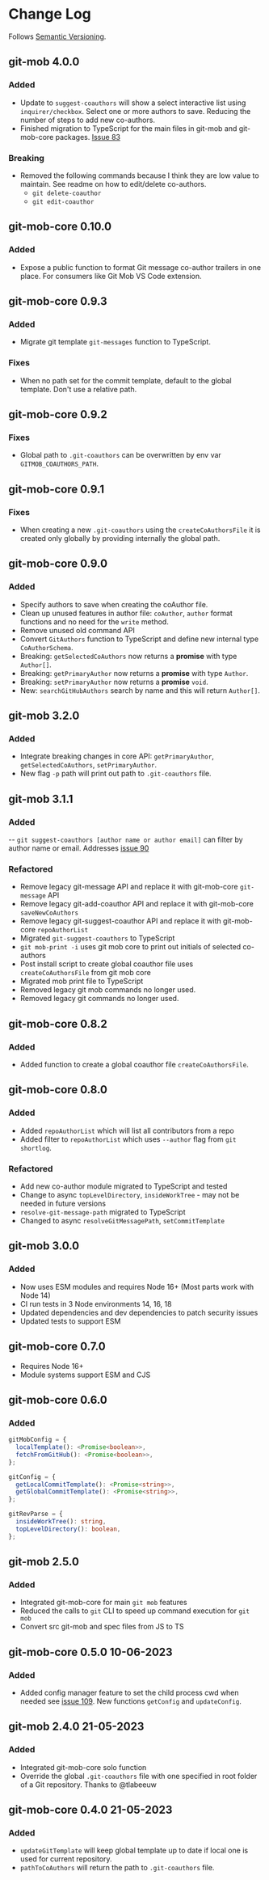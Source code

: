 # Change Log

Follows [Semantic Versioning](https://semver.org/).

## git-mob 4.0.0

### Added

- Update to `suggest-coauthors` will show a select interactive list using `inquirer/checkbox`. Select one or more authors to save. Reducing the number of steps to add new co-authors.
- Finished migration to TypeScript for the main files in git-mob and git-mob-core packages. [Issue 83](https://github.com/rkotze/git-mob/issues/83)

### Breaking

- Removed the following commands because I think they are low value to maintain. See readme on how to edit/delete co-authors.
  - `git delete-coauthor`
  - `git edit-coauthor`

## git-mob-core 0.10.0

### Added

- Expose a public function to format Git message co-author trailers in one place. For consumers like Git Mob VS Code extension.

## git-mob-core 0.9.3

### Added

- Migrate git template `git-messages` function to TypeScript.

### Fixes

- When no path set for the commit template, default to the global template. Don't use a relative path.

## git-mob-core 0.9.2

### Fixes

- Global path to `.git-coauthors` can be overwritten by env var `GITMOB_COAUTHORS_PATH`.

## git-mob-core 0.9.1

### Fixes

- When creating a new `.git-coauthors` using the `createCoAuthorsFile` it is created only globally by providing internally the global path.

## git-mob-core 0.9.0

### Added

- Specify authors to save when creating the coAuthor file.
- Clean up unused features in author file: `coAuthor`, `author` format functions and no need for the `write` method.
- Remove unused old command API
- Convert `GitAuthors` function to TypeScript and define new internal type `CoAuthorSchema`.
- Breaking: `getSelectedCoAuthors` now returns a **promise** with type `Author[]`.
- Breaking: `getPrimaryAuthor` now returns a **promise** with type `Author`.
- Breaking: `setPrimaryAuthor` now returns a **promise** `void`.
- New: `searchGitHubAuthors` search by name and this will return `Author[]`.

## git-mob 3.2.0

### Added

- Integrate breaking changes in core API: `getPrimaryAuthor`, `getSelectedCoAuthors`, `setPrimaryAuthor`.
- New flag `-p` path will print out path to `.git-coauthors` file.

## git-mob 3.1.1

### Added

-- `git suggest-coauthors [author name or author email]` can filter by author name or email. Addresses [issue 90](https://github.com/rkotze/git-mob/issues/90)

### Refactored

- Remove legacy git-message API and replace it with git-mob-core `git-message` API
- Remove legacy git-add-coauthor API and replace it with git-mob-core `saveNewCoAuthors`
- Remove legacy git-suggest-coauthor API and replace it with git-mob-core `repoAuthorList`
- Migrated `git-suggest-coauthors` to TypeScript
- `git mob-print -i` uses git mob core to print out initials of selected co-authors
- Post install script to create global coauthor file uses `createCoAuthorsFile` from git mob core
- Migrated mob print file to TypeScript
- Removed legacy git mob commands no longer used.
- Removed legacy git commands no longer used.

## git-mob-core 0.8.2

### Added

- Added function to create a global coauthor file `createCoAuthorsFile`.

## git-mob-core 0.8.0

### Added

- Added `repoAuthorList` which will list all contributors from a repo
- Added filter to `repoAuthorList` which uses `--author` flag from `git shortlog`.

### Refactored

- Add new co-author module migrated to TypeScript and tested
- Change to async `topLevelDirectory`, `insideWorkTree` - may not be needed in future versions
- `resolve-git-message-path` migrated to TypeScript
- Changed to async `resolveGitMessagePath`, `setCommitTemplate`

## git-mob 3.0.0

### Added

- Now uses ESM modules and requires Node 16+ (Most parts work with Node 14)
- CI run tests in 3 Node environments 14, 16, 18
- Updated dependencies and dev dependencies to patch security issues
- Updated tests to support ESM

## git-mob-core 0.7.0

- Requires Node 16+
- Module systems support ESM and CJS

## git-mob-core 0.6.0

### Added

```ts
gitMobConfig = {
  localTemplate(): <Promise<boolean>>,
  fetchFromGitHub(): <Promise<boolean>>,
};

gitConfig = {
  getLocalCommitTemplate(): <Promise<string>>,
  getGlobalCommitTemplate(): <Promise<string>>,
};

gitRevParse = {
  insideWorkTree(): string,
  topLevelDirectory(): boolean,
};
```

## git-mob 2.5.0

### Added

- Integrated git-mob-core for main `git mob` features
- Reduced the calls to `git` CLI to speed up command execution for `git mob`
- Convert src git-mob and spec files from JS to TS

## git-mob-core 0.5.0 10-06-2023

### Added

- Added config manager feature to set the child process cwd when needed see [issue 109](https://github.com/rkotze/git-mob/issues/109). New functions `getConfig` and `updateConfig`.

## git-mob 2.4.0 21-05-2023

### Added

- Integrated git-mob-core solo function
- Override the global `.git-coauthors` file with one specified in root folder of a Git repository. Thanks to @tlabeeuw

## git-mob-core 0.4.0 21-05-2023

### Added

- `updateGitTemplate` will keep global template up to date if local one is used for current repository.
- `pathToCoAuthors` will return the path to `.git-coauthors` file.
